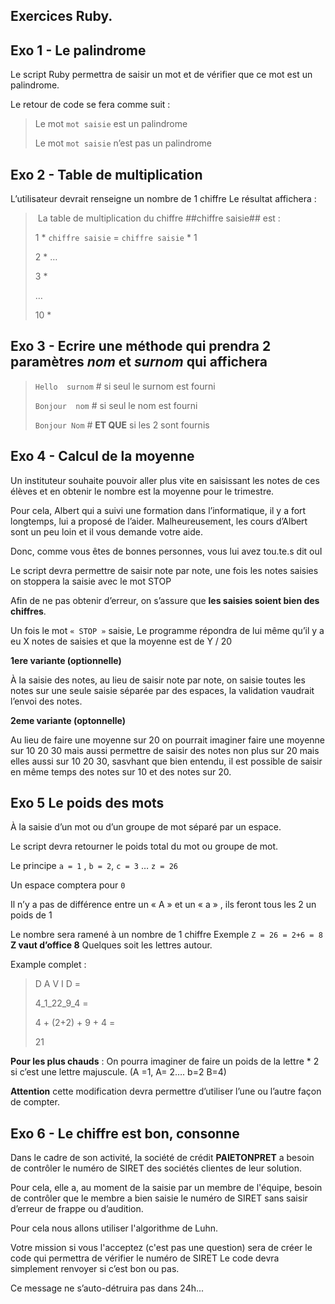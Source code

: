 ## Exercices Ruby.

## Exo 1 - Le palindrome

Le script Ruby permettra de saisir un mot et de vérifier que ce mot est un palindrome.

Le retour de code se fera comme suit :

> Le mot `mot saisie` est un palindrome
>
> Le mot `mot saisie` n’est pas un palindrome

## Exo 2 - Table de multiplication

L’utilisateur devrait renseigne un nombre de 1 chiffre
Le résultat affichera :

> La table de multiplication du chiffre ##chiffre saisie## est :
>
> 1 * `chiffre saisie` = `chiffre saisie` * 1
>
> 2 * …
>
> 3 *
>
> …
> >
> 10 *

## Exo 3 - Ecrire une méthode qui prendra 2 paramètres *nom* et *surnom* qui affichera

> `Hello  surnom`     # si seul le surnom est fourni
>
> `Bonjour  nom` #   si seul le nom est fourni
>
> `Bonjour Nom` # **ET QUE** si les 2 sont fournis

## Exo 4 - Calcul de la moyenne

Un instituteur souhaite pouvoir aller plus vite en saisissant les notes de ces élèves et en obtenir le nombre est la moyenne pour le trimestre.

Pour cela, Albert qui a suivi une formation dans l’informatique, il y a fort longtemps, lui a proposé de l’aider. Malheureusement, les cours d’Albert sont un peu loin et il vous demande votre aide.

Donc, comme vous êtes de bonnes personnes, vous lui avez tou.te.s dit ouI

Le script devra permettre de saisir note par note,  une fois les notes saisies on stoppera la saisie avec le mot STOP

Afin de ne pas obtenir d’erreur, on s’assure que __les saisies soient bien des chiffres__.

Un fois le mot `« STOP »`  saisie,
Le programme répondra de lui même qu’il y a eu X notes de saisies et que la moyenne est de Y / 20

__1ere variante  (optionnelle)__

À la saisie des notes, au lieu de saisir note par note, on saisie toutes les notes sur une seule saisie séparée par des espaces, la validation vaudrait l’envoi des notes.

__2eme variante (optonnelle)__

Au lieu de faire une moyenne sur 20 on pourrait imaginer faire une moyenne sur 10 20 30 mais aussi permettre de saisir des notes non plus sur 20 mais elles aussi sur 10 20 30, sasvhant que bien entendu, il est possible de saisir en même temps des notes sur 10 et des notes sur 20.

## Exo 5 Le poids des mots

À la saisie d’un mot ou d’un groupe de mot séparé par un espace.

Le script devra retourner le poids total du mot ou groupe de mot.

Le principe `a = 1` , `b = 2`, `c = 3` … `z = 26`

Un espace comptera pour `0`

Il n’y a pas de différence entre un « A » et un « a » , ils feront tous les 2 un poids de 1

Le nombre sera ramené à un nombre de 1 chiffre
Exemple `Z = 26 = 2+6 = 8`
**Z vaut d’office 8**
Quelques soit les lettres autour.

Example complet :
> D A V I D  =
>
> 4_1_22_9_4 =
>
> 4 + (2+2) + 9 + 4 =
>
> 21

**Pour les plus chauds** :
On pourra imaginer de faire un poids de la lettre * 2 si c’est une lettre majuscule.
(A =1, A= 2….  b=2 B=4)

**Attention** cette modification devra permettre d’utiliser l’une ou l’autre façon de compter.

## Exo 6 - Le chiffre est bon, consonne

Dans le cadre de son activité, la société de crédit **PAIETONPRET** a besoin de contrôler le numéro de SIRET des sociétés clientes de leur solution.

Pour cela, elle a, au moment de la saisie par un membre de l'équipe, besoin de contrôler que le membre a bien saisie le numéro de SIRET sans saisir d’erreur de frappe ou d’audition.

Pour cela nous allons utiliser l'algorithme de Luhn.

Votre mission si vous l'acceptez (c'est pas une question) sera de  créer le code qui permettra de vérifier le numéro de SIRET
Le code devra simplement renvoyer  si c’est bon ou pas.

Ce message ne s’auto-détruira pas dans 24h...